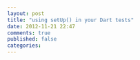 ```yaml
---
layout: post
title: "using setUp() in your Dart tests"
date: 2012-11-21 22:47
comments: true
published: false
categories: 
---
```

